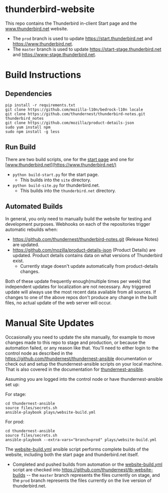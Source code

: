 # thunderbird-website

This repo contains the Thunderbird in-client Start page and the www.thunderbird.net website.
* The `prod` branch is used to update https://start.thunderbird.net and https://www.thunderbird.net.
* The `master` branch is used to update https://start-stage.thunderbird.net and https://www-stage.thunderbird.net.

# Build Instructions

## Dependencies
```
pip install -r requirements.txt
git clone https://github.com/mozilla-l10n/bedrock-l10n locale
git clone https://github.com/thundernest/thunderbird-notes.git thunderbird_notes
git clone https://github.com/mozilla/product-details-json
sudo yum install npm
sudo npm install -g less 
```

## Run Build
There are two build scripts, one for the [start page](https://start.thunderbird.net/) and one for [www.thunderbird.net](https://www.thunderbird.net/)

* `python build-start.py` for the start page.
    * This builds into the `site` directory.
* `python build-site.py` for thunderbird.net.
    * This builds into the `thunderbird.net` directory.

## Automated Builds
In general, you only need to manually build the website for testing and development purposes. Webhooks on each of the repositories trigger
automatic rebuilds when:

* https://github.com/thundernest/thunderbird-notes.git (Release Notes) are updated.
* https://github.com/mozilla/product-details-json (Product Details) are updated. Product details contains data on what versions of Thunderbird exist.
    * Currently stage doesn't update automatically from product-details changes.

Both of these update frequently enough(multiple times per week) that independent updates for localization are not necessary. Any triggered
update will always use the most recent data available from all sources. If changes to one of the above repos don't produce any change in the built files, no actual
update of the web server will occur.

# Manual Site Updates

Occasionally you need to update the site manually, for example to move changes made to this repo to stage and production, or because the automation
failed, or any reason like that. You'll need to either login to the control node as described in the https://github.com/thundernest/thundernest-ansible documentation
or check out and setup the thundernest-ansible scripts on your local machine. That is also covered in the documentation for [thundernest-ansible](https://github.com/thundernest/thundernest-ansible).

Assuming you are logged into the control node or have thundernest-ansible set up:

For stage:
```
cd thundernest-ansible
source files/secrets.sh
ansible-playbook plays/website-build.yml
```

For prod:
```
cd thundernest-ansible
source files/secrets.sh
ansible-playbook --extra-vars="branch=prod" plays/website-build.yml
```

The [website-build.yml](https://github.com/thundernest/thundernest-ansible/blob/master/plays/website-build.yml) ansible script performs complete builds of the website, including both the start
page and thunderbird.net itself.

* Completed and pushed builds from automation or the [website-build.yml](https://github.com/thundernest/thundernest-ansible/blob/master/plays/website-build.yml) script are checked into https://github.com/thundernest/tb-website-builds -- the `master` branch represents the files currently on stage, and the `prod` branch represents the files currently on the live version of thunderbird.net.
